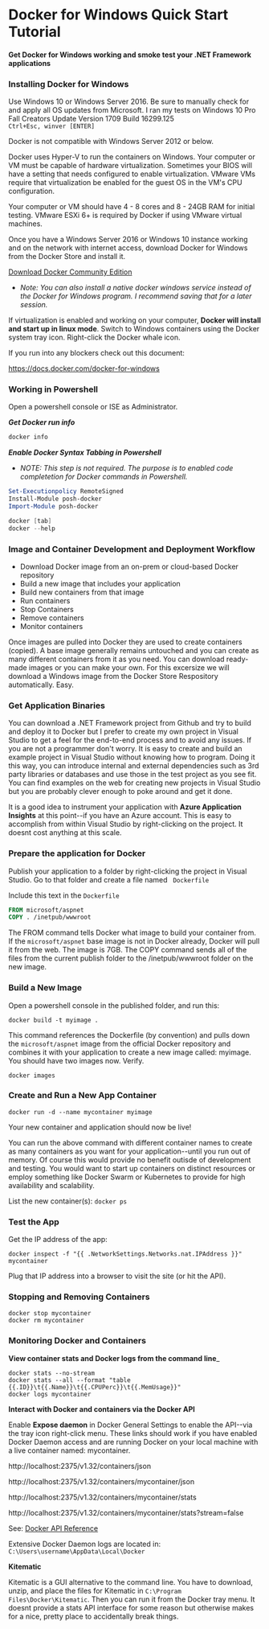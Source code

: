 # Docker for Windows Quick Start Tutorial

#### Get Docker for Windows working and smoke test your .NET Framework applications


### Installing Docker for Windows
Use Windows 10 or Windows Server 2016.  Be sure to manually check for and apply all OS updates from Microsoft.  I ran my tests on Windows 10 Pro Fall Creators Update Version 1709 Build 16299.125  
```Ctrl+Esc, winver [ENTER]```

Docker is not compatible with Windows Server 2012 or below.

Docker uses Hyper-V to run the containers on Windows.  Your computer or VM must be capable of hardware virtualization.  Sometimes your BIOS will have a setting that needs configured to enable virtualization.  VMware VMs require that virtualization be enabled for the guest OS in the VM's CPU configuration.  

Your computer or VM should have 4 - 8 cores and 8 - 24GB RAM for initial testing.  VMware ESXi 6+ is required by Docker if using VMware virtual machines.

Once you have a Windows Server 2016 or Windows 10 instance working and on the network with internet access, download Docker for Windows from the Docker Store and install it.  

[Download Docker Community Edition](https://www.docker.com/community-edition)

* _Note: You can also install a native docker windows service instead of the Docker for Windows program.  I recommend saving that for a later session._

If virtualization is enabled and working on your computer, **Docker will install and start up in linux mode**.  Switch to Windows containers using the Docker system tray icon.  Right-click the Docker whale icon.

If you run into any blockers check out this document: 

https://docs.docker.com/docker-for-windows


### Working in Powershell

Open a powershell console or ISE as Administrator.


___Get Docker run info___
```powershell
docker info
```

___Enable Docker Syntax Tabbing in Powershell___
* _NOTE: This step is not required.  The purpose is to enabled code completetion for Docker commands in Powershell._
```powershell
Set-Executionpolicy RemoteSigned
Install-Module posh-docker
Import-Module posh-docker
```

```powershell
docker [tab]
docker --help
```

### Image and Container Development and Deployment Workflow
* Download Docker image from an on-prem or cloud-based Docker repository 
* Build a new image that includes your application
* Build new containers from that image 
* Run containers
* Stop Containers
* Remove containers
* Monitor containers

Once images are pulled into Docker they are used to create containers (copied). A base image generally remains untouched and you can create as many different containers from it as you need. You can download ready-made images or you can make your own. For this excersize we will download a Windows image from the Docker Store Respository automatically.  Easy.

### Get Application Binaries
You can download a .NET Framework project from Github and try to build and deploy it to Docker but I prefer to create my own project in Visual Studio to get a feel for the end-to-end process and to avoid any issues.  If you are not a programmer don't worry.  It is easy to create and build an example project in Visual Studio without knowing how to program.  Doing it this way, you can introduce internal and external dependencies such as 3rd party libraries or databases and use those in the test project as you see fit.  You can find examples on the web for creating new projects in Visual Studio but you are probably clever enough to poke around and get it done.  

It is a good idea to instrument your application with **Azure Application Insights** at this point--if you have an Azure account.  This is easy to accomplish from within Visual Studio by right-clicking on the project.  It doesnt cost anything at this scale.  

### Prepare the application for Docker
Publish your application to a folder by right-clicking the project in Visual Studio.  Go to that folder and create a file named ``` Dockerfile```

Include this text in the ```Dockerfile```

```dockerfile
FROM microsoft/aspnet
COPY . /inetpub/wwwroot
```
The FROM command tells Docker what image to build your container from.  If the ```microsoft/aspnet``` base image is not in Docker already, Docker will pull it from the web.  The image is 7GB.  The COPY command sends all of the files from the current publish folder to the /inetpub/wwwroot folder on the new image. 

### Build a New Image
Open a powershell console in the published folder, and run this:

```
docker build -t myimage .
```

This command references the Dockerfile (by convention) and pulls down the ```microsoft/aspnet``` image from the official Docker repository and combines it with your application to create a new image called: myimage.  You should have two images now. Verify.

```
docker images
```
### Create and Run a New App Container
```
docker run -d --name mycontainer myimage
```

Your new container and application should now be live!

You can run the above command with different container names to create as many containers as you want for your application--until you run out of memory.  Of course this would provide no benefit outisde of development and testing.  You would want to start up containers on distinct resources or employ something like Docker Swarm or Kubernetes to provide for high availability and scalability. 

List the new container(s): ```docker ps```

### Test the App

Get the IP address of the app:

```
docker inspect -f "{{ .NetworkSettings.Networks.nat.IPAddress }}" mycontainer
```

Plug that IP address into a browser to visit the site (or hit the API).

### Stopping and Removing Containers
```
docker stop mycontainer
docker rm mycontainer
```

###  Monitoring Docker and Containers

__View container stats and Docker logs from the command line___
```
docker stats --no-stream
docker stats --all --format "table {{.ID}}\t{{.Name}}\t{{.CPUPerc}}\t{{.MemUsage}}"
docker logs mycontainer
```

__Interact with Docker and containers via the Docker API__

Enable **Expose daemon** in Docker General Settings to enable the API--via the tray icon right-click menu.  These links should work if you have enabled Docker Daemon access and are running Docker on your local machine with a live container named: mycontainer.

http://localhost:2375/v1.32/containers/json

http://localhost:2375/v1.32/containers/mycontainer/json

http://localhost:2375/v1.32/containers/mycontainer/stats

http://localhost:2375/v1.32/containers/mycontainer/stats?stream=false

See: [Docker API Reference](https://docs.docker.com/engine/api/v1.32/)

Extensive Docker Daemon logs are located in:
```C:\Users\username\AppData\Local\Docker```

__Kitematic__

Kitematic is a GUI alternative to the command line.  You have to download, unzip, and place the files for Kitematic in ```C:\Program Files\Docker\Kitematic```.  Then you can run it from the Docker tray menu.  It doesnt provide a stats API interface for some reason but otherwise makes for a nice, pretty place to accidentally break things. 
